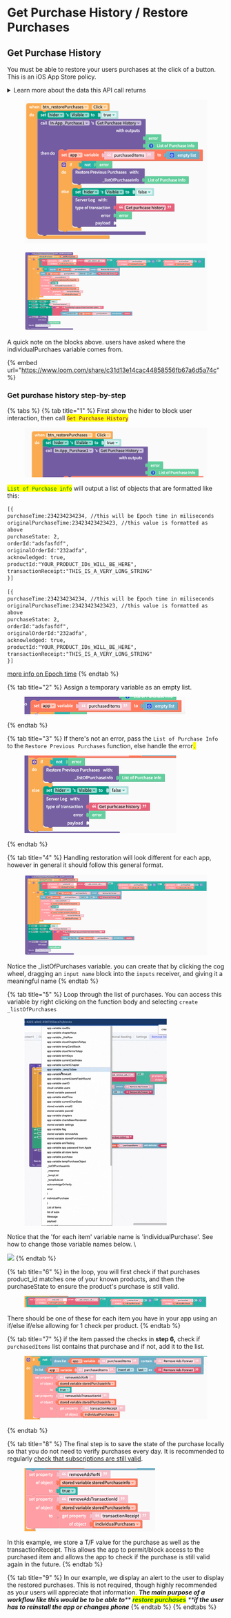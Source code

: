 # Get Purchase History / Restore Purchases

## Get Purchase History

You must be able to restore your users purchases at the click of a button. This is an iOS App Store policy.

<details>

<summary>Learn more about the data this API call returns</summary>

The following is the format of data returned by this block

```javascript
//iOS
[{
purchaseTime:234234234234,
originalPurchaseTime:23423423423423,
purchaseState: 2,
orderId:"adsfasfdf",
originalOrderId:"232adfa",
acknowledged: true,
productId:"rasdf",
transactionReceipt:"LONG STRING"
}]






//Android
[{
"packageName":"edu.fit.jgibb",
"productID":"new_sub",
"acknowledged":true,
"purchaseToken":"LONG STRING",
"purchaseState":1,
"orderId":"GPA.3388-2344-2345-65433",
"purchaseTIme":23423423423423424
}]
```

Notes about purchaseState:

0 = PURCHASING - The transaction is being processed.&#x20;

1 =  PURCHASED - The App Store successfully processed payment.&#x20;

2 = FAILED - The transaction failed.

3 = RESTORED - iOS OnlyThis transaction restores content previously purchased by the user. Read the originalTransaction properties to obtain information about the original purchase. InAppPurchaseState.RESTORED ＝ 3

4 = DEFERRED - iOS OnlyThe transaction has been received, but its final status is pending external action such as the Ask to Buy feature where a child initiates a new purchase and has to wait for the family organizer's approval. Update your UI to show the deferred state, and wait for another callback that indicates the final status.&#x20;

</details>

<figure><img src="../.gitbook/assets/a.png" alt=""><figcaption></figcaption></figure>

<figure><img src="../.gitbook/assets/b.png" alt=""><figcaption></figcaption></figure>

A quick note on the blocks above. users have asked where the individualPurchaes variable comes from.&#x20;

{% embed url="https://www.loom.com/share/c31d13e14cac44858556fb67a6d5a74c" %}

### Get purchase history step-by-step

{% tabs %}
{% tab title="1" %}
First show the hider to block user interaction, then call <mark style="color:purple;">`Get Purchase History`</mark>&#x20;

<figure><img src="../.gitbook/assets/1 (2).png" alt=""><figcaption></figcaption></figure>

<mark style="color:green;">`List of Purchase info`</mark> will output a list of objects that are formatted like this:

```
[{
purchaseTime:234234234234, //this will be Epoch time in miliseconds
originalPurchaseTime:23423423423423, //this value is formatted as above
purchaseState: 2,
orderId:"adsfasfdf",
originalOrderId:"232adfa",
acknowledged: true,
productId:"YOUR_PRODUCT_IDs_WILL_BE_HERE", 
transactionReceipt:"THIS_IS_A_VERY_LONG_STRING"
}]

[{
purchaseTime:234234234234, //this will be Epoch time in miliseconds
originalPurchaseTime:23423423423423, //this value is formatted as above
purchaseState: 2,
orderId:"adsfasfdf",
originalOrderId:"232adfa",
acknowledged: true,
productId:"YOUR_PRODUCT_IDs_WILL_BE_HERE", 
transactionReceipt:"THIS_IS_A_VERY_LONG_STRING"
}]
```

[more info on Epoch time](https://www.epochconverter.com/)
{% endtab %}

{% tab title="2" %}
Assign a temporary variable as an empty list.

<figure><img src="../.gitbook/assets/2 (4).png" alt=""><figcaption></figcaption></figure>
{% endtab %}

{% tab title="3" %}
If there's not an error, pass the `List of Purchase Info` to the `Restore Previous Purchases` function, else handle the error<mark style="color:green;">`.`</mark>

<figure><img src="../.gitbook/assets/3 (1).png" alt=""><figcaption></figcaption></figure>
{% endtab %}

{% tab title="4" %}
Handling restoration will look different for each app, however in general it should follow this general format.

<figure><img src="../.gitbook/assets/4 (3).png" alt=""><figcaption></figcaption></figure>

Notice the \_listOfPurchases variable. you can create that by clicking the cog wheel, dragging an `input name`  block into the `inputs` receiver, and giving it a meaningful name
{% endtab %}

{% tab title="5" %}
Loop through the list of purchases.  You can access this variable by right clicking on the function body and selecting `create _listOfPurchases`&#x20;

<figure><img src="../.gitbook/assets/5.b.gif" alt=""><figcaption></figcaption></figure>

Notice that the 'for each item' variable name is 'individualPurchase'. See how to change those variable names below. \


![](https://media.giphy.com/media/kE1w8kzJ4YXwhoy4q1/giphy.gif)
{% endtab %}

{% tab title="6" %}
in the loop, you will first check if that purchases product\_id matches one of your known products, and then the purchaseState to ensure the product's purchase is still valid.&#x20;

<figure><img src="../.gitbook/assets/6 (1).png" alt=""><figcaption></figcaption></figure>

There should be one of these for each item you have in your app using an if/else if/else allowing for 1 check per product.&#x20;
{% endtab %}

{% tab title="7" %}
if the item passed the checks in **step 6,** check if `purchasedItems` list contains that purchase and if not, add it to the list.&#x20;

<figure><img src="../.gitbook/assets/7 (1).png" alt=""><figcaption></figcaption></figure>
{% endtab %}

{% tab title="8" %}
The final step is to save the state of the purchase locally so that you do not need to verify purchases every day. It is recommended to regularly [check that subscriptions are still valid](get-purchase-history-restore-purchases.md#verify-ios-transaction-and-purchase-status).&#x20;

<figure><img src="../.gitbook/assets/8 (1).png" alt=""><figcaption></figcaption></figure>

In this example, we store a T/F value for the purchase as well as the transactionReceipt. This allows the app to permit/block access to the purchased item and allows the app to check if the purchase is still valid again in the future.&#x20;
{% endtab %}

{% tab title="9" %}
In our example, we display an alert to the user to display the  restored purchases. This is not required, though highly recommended as your users will appreciate that information. _**The main purpose of a workflow like this would be to be able to**** **<mark style="color:green;">**restore purchases**</mark>** ****if the user has to reinstall the app or changes phone**_
{% endtab %}
{% endtabs %}



##
